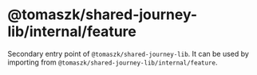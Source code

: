 # @tomaszk/shared-journey-lib/internal/feature

Secondary entry point of `@tomaszk/shared-journey-lib`. It can be used by importing from `@tomaszk/shared-journey-lib/internal/feature`.
